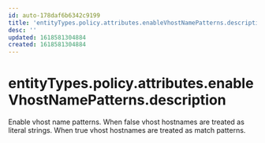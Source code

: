 ```yaml
---
id: auto-178daf6b6342c9199
title: 'entityTypes.policy.attributes.enableVhostNamePatterns.description'
desc: ''
updated: 1618581304884
created: 1618581304884
---
```

# entityTypes.policy.attributes.enableVhostNamePatterns.description

Enable vhost name patterns. When false vhost hostnames are treated as literal strings. When true vhost hostnames are treated as match patterns.